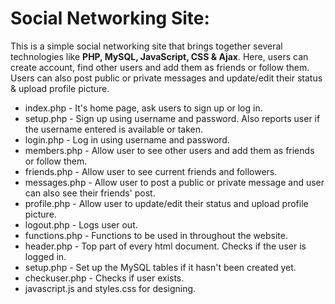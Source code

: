 # Social Networking Site:

This is a simple social networking site that brings together several technologies like **PHP, MySQL, JavaScript, CSS & Ajax**. Here, users can create account, find other users and add them as friends or follow them. Users can also  post public or private messages and update/edit their status & upload profile picture.

- index.php - It's home page, ask users to sign up or log in.
- setup.php - Sign up using username and password. Also reports user if the username entered is available or taken.
- login.php - Log in using username and password.
- members.php - Allow user to see other users and add them as friends or follow them.
- friends.php - Allow user to see current friends and followers.
- messages.php - Allow user to post a public or private message and user can also see their friends' post.
- profile.php - Allow user to update/edit their status and upload profile picture.
- logout.php - Logs user out.
- functions.php - Functions to be used in throughout the website.
- header.php - Top part of every html document. Checks if the user is logged in.
- setup.php - Set up the MySQL tables if it hasn't been created yet.
- checkuser.php - Checks if user exists.
- javascript.js and styles.css for designing.
